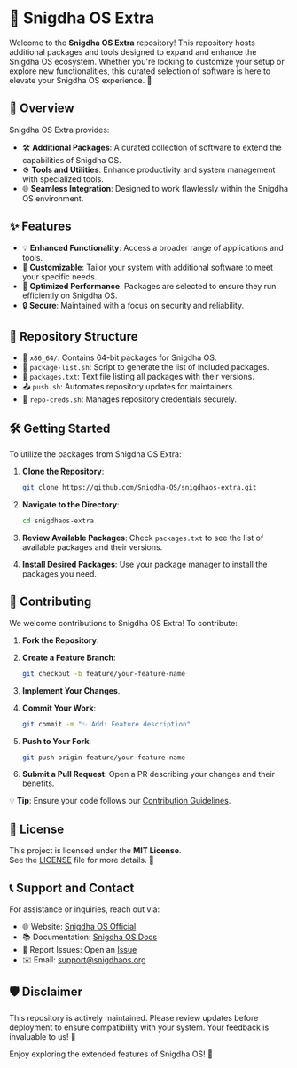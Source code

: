 # 🚀 Snigdha OS Extra

Welcome to the **Snigdha OS Extra** repository! This repository hosts additional packages and tools designed to expand and enhance the Snigdha OS ecosystem. Whether you're looking to customize your setup or explore new functionalities, this curated selection of software is here to elevate your Snigdha OS experience. 🌟



## 📖 Overview

Snigdha OS Extra provides:

- 🛠️ **Additional Packages**: A curated collection of software to extend the capabilities of Snigdha OS.
- ⚙️ **Tools and Utilities**: Enhance productivity and system management with specialized tools.
- 🌐 **Seamless Integration**: Designed to work flawlessly within the Snigdha OS environment.



## ✨ Features

- 💡 **Enhanced Functionality**: Access a broader range of applications and tools.
- 🎨 **Customizable**: Tailor your system with additional software to meet your specific needs.
- 🚀 **Optimized Performance**: Packages are selected to ensure they run efficiently on Snigdha OS.
- 🔒 **Secure**: Maintained with a focus on security and reliability.



## 📁 Repository Structure

- 📂 `x86_64/`: Contains 64-bit packages for Snigdha OS.
- 📜 `package-list.sh`: Script to generate the list of included packages.
- 📄 `packages.txt`: Text file listing all packages with their versions.
- 📤 `push.sh`: Automates repository updates for maintainers.
- 🔑 `repo-creds.sh`: Manages repository credentials securely.



## 🛠️ Getting Started

To utilize the packages from Snigdha OS Extra:

1. **Clone the Repository**:
   ```bash
   git clone https://github.com/Snigdha-OS/snigdhaos-extra.git
   ```

2. **Navigate to the Directory**:
   ```bash
   cd snigdhaos-extra
   ```

3. **Review Available Packages**:
   Check `packages.txt` to see the list of available packages and their versions.

4. **Install Desired Packages**:
   Use your package manager to install the packages you need.



## 🤝 Contributing

We welcome contributions to Snigdha OS Extra! To contribute:

1. **Fork the Repository**.
2. **Create a Feature Branch**:
   ```bash
   git checkout -b feature/your-feature-name
   ```

3. **Implement Your Changes**.
4. **Commit Your Work**:
   ```bash
   git commit -m "✨ Add: Feature description"
   ```

5. **Push to Your Fork**:
   ```bash
   git push origin feature/your-feature-name
   ```

6. **Submit a Pull Request**:
   Open a PR describing your changes and their benefits.

💡 **Tip**: Ensure your code follows our [Contribution Guidelines](https://github.com/Snigdha-OS/contributing).



## 📜 License

This project is licensed under the **MIT License**.  
See the [LICENSE](https://github.com/Snigdha-OS/snigdhaos-extra/blob/master/LICENSE) file for more details. 📄



## 📞 Support and Contact

For assistance or inquiries, reach out via:

- 🌐 Website: [Snigdha OS Official](https://snigdha-os.github.io/)
- 📚 Documentation: [Snigdha OS Docs](https://github.com/Snigdha-OS/documentation)
- 🐞 Report Issues: Open an [Issue](https://github.com/Snigdha-OS/snigdhaos-extra/issues)
- ✉️ Email: support@snigdhaos.org



## 🛡️ Disclaimer

This repository is actively maintained. Please review updates before deployment to ensure compatibility with your system. Your feedback is invaluable to us! 🌟

Enjoy exploring the extended features of Snigdha OS! 🎉 